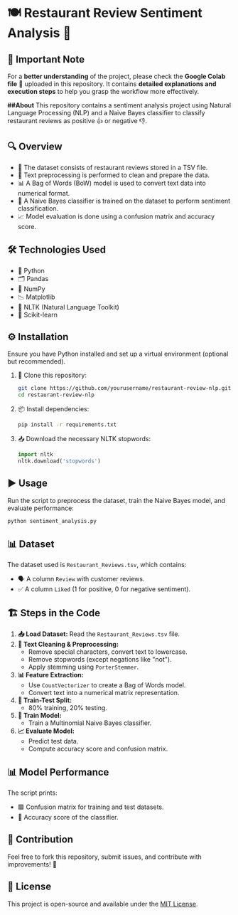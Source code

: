 # 🍽️ Restaurant Review Sentiment Analysis 📝

## 📖 Important Note
For a **better understanding** of the project, please check the **Google Colab file** 📄 uploaded in this repository. It contains **detailed explanations and execution steps** to help you grasp the workflow more effectively.

**##About**
This repository contains a sentiment analysis project using Natural Language Processing (NLP) and a Naive Bayes classifier to classify restaurant reviews as positive 👍 or negative 👎.

## 🔍 Overview
- 📂 The dataset consists of restaurant reviews stored in a TSV file.
- 🧹 Text preprocessing is performed to clean and prepare the data.
- 📊 A Bag of Words (BoW) model is used to convert text data into numerical format.
- 🤖 A Naive Bayes classifier is trained on the dataset to perform sentiment classification.
- 📈 Model evaluation is done using a confusion matrix and accuracy score.

## 🛠️ Technologies Used
- 🐍 Python
- 🗂️ Pandas
- 🔢 NumPy
- 📉 Matplotlib
- 📝 NLTK (Natural Language Toolkit)
- 🤖 Scikit-learn

## ⚙️ Installation
Ensure you have Python installed and set up a virtual environment (optional but recommended).

1. 🚀 Clone this repository:
   ```bash
   git clone https://github.com/yourusername/restaurant-review-nlp.git
   cd restaurant-review-nlp
   ```
2. 📦 Install dependencies:
   ```bash
   pip install -r requirements.txt
   ```
3. 📥 Download the necessary NLTK stopwords:
   ```python
   import nltk
   nltk.download('stopwords')
   ```

## ▶️ Usage
Run the script to preprocess the dataset, train the Naive Bayes model, and evaluate performance:
```bash
python sentiment_analysis.py
```

## 📊 Dataset
The dataset used is `Restaurant_Reviews.tsv`, which contains:
- 🗣️ A column `Review` with customer reviews.
- ✅ A column `Liked` (1 for positive, 0 for negative sentiment).

## 🏗️ Steps in the Code
1. **📥 Load Dataset:** Read the `Restaurant_Reviews.tsv` file.
2. **🧼 Text Cleaning & Preprocessing:**
   - Remove special characters, convert text to lowercase.
   - Remove stopwords (except negations like "not").
   - Apply stemming using `PorterStemmer`.
3. **📊 Feature Extraction:**
   - Use `CountVectorizer` to create a Bag of Words model.
   - Convert text into a numerical matrix representation.
4. **📑 Train-Test Split:**
   - 80% training, 20% testing.
5. **🤖 Train Model:**
   - Train a Multinomial Naive Bayes classifier.
6. **📈 Evaluate Model:**
   - Predict test data.
   - Compute accuracy score and confusion matrix.

## 📊 Model Performance
The script prints:
- 🟩 Confusion matrix for training and test datasets.
- 🎯 Accuracy score of the classifier.

## 🤝 Contribution
Feel free to fork this repository, submit issues, and contribute with improvements! 🚀

## 📜 License
This project is open-source and available under the [MIT License](LICENSE).

